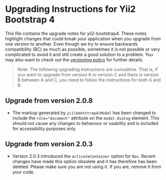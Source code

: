 Upgrading Instructions for Yii2 Bootstrap 4
===========================================

This file contains the upgrade notes for yii2-bootstrap4. These notes highlight changes
that could break your application when you upgrade from one version to another.
Even though we try to ensure backwards compatibility (BC) as much as possible, sometimes
it is not possible or very complicated to avoid it and still create a good solution to
a problem. You may also want to check out the [versioning policy](https://github.com/yiisoft/yii2/blob/master/docs/internals/versions.md)
for further details.

> Note: The following upgrading instructions are cumulative. That is,
if you want to upgrade from version A to version C and there is
version B between A and C, you need to follow the instructions
for both A and B.

Upgrade from version 2.0.8
--------------------------

* The markup generated by `yii\bootstrap4\Modal` has been changed to include the 
  `role="document"` attribute on the `modal-dialog` element. This should not cause any 
  changes to behaviour or usability and is included for accessibility purposes only. 

Upgrade from version 2.0.3
--------------------------

* Version 2.0.3 introduced the `activateContainer` option for `Nav`. Recent changes have
  made this option obsolete and it has therefore has been deleted. Please make sure you
  are not using it. If you are, remove it from your code.
